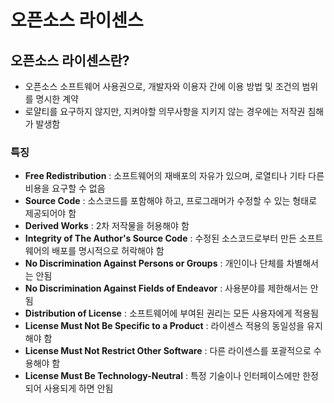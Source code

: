 # 오픈소스 라이센스



## 오픈소스 라이센스란?

* 오픈소스 소프트웨어 사용권으로, 개발자와 이용자 간에 이용 방법 및 조건의 범위를 명시한 계약
* 로얄티를 요구하지 않지만, 지켜야할 의무사항을 지키지 않는 경우에는 저작권 침해가 발생함



### 특징

* **Free Redistribution** : 소프트웨어의 재배포의 자유가 있으며, 로열티나 기타 다른 비용을 요구할 수 없음
* **Source Code** : 소스코드를 포함해야 하고, 프로그래머가 수정할 수 있는 형태로 제공되어야 함
* **Derived Works** : 2차 저작물을 허용해야 함
* **Integrity of The Author's Source Code** : 수정된 소스코드로부터 만든 소프트웨어의 배포를 명시적으로 허락해야 함
* **No Discrimination Against Persons or Groups** : 개인이나 단체를 차별해서는 안됨
* **No Discrimination Against Fields of Endeavor** : 사용분야를 제한해서는 안됨
* **Distribution of License** : 소프트웨어에 부여된 권리는 모든 사용자에게 적용됨
* **License Must Not Be Specific to a Product** : 라이센스 적용의 동일성을 유지해야 함
* **License Must Not Restrict Other Software** : 다른 라이센스를 포괄적으로 수용해야 함
* **License Must Be Technology-Neutral** : 특정 기술이나 인터페이스에만 한정되어 사용되게 하면 안됨

